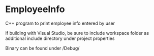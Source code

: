 # EmployeeInfo
C++ program to print employee info entered by user

If building with Visual Studio, be sure to include workspace folder as additional include directory under project properties

Binary can be found under /Debug/
